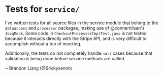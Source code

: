 # Tests for `service/`

I've written tests for all source files in the service module that belong
to the `dataaccess` and `processor` packages, making use of @connernilsen's
`JooqMock`. Some code in `CheckoutProcessorImplTest.java` is not tested
because it interacts directly with the Stripe API, and is very difficult
to accomplish without a ton of mocking.

Additionally, the tests do not completely handle `null` cases
because that validation is being done before service methods
are called.

~ Brandon Liang (@54skyxenon)